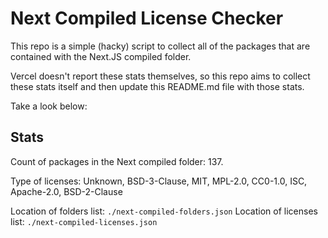 # Next Compiled License Checker

This repo is a simple (hacky) script to collect all of the packages that are contained with the Next.JS compiled folder.

Vercel doesn't report these stats themselves, so this repo aims to collect these stats itself and then update this README.md file with those stats.

Take a look below:

## Stats

Count of packages in the Next compiled folder: 137.

Type of licenses: Unknown, BSD-3-Clause, MIT, MPL-2.0, CC0-1.0, ISC, Apache-2.0, BSD-2-Clause

Location of folders list: `./next-compiled-folders.json`
Location of licenses list: `./next-compiled-licenses.json`